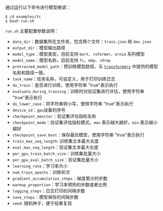 通过运行以下命令进行模型微调：

```commandline
$ cd examples/tc
$ bash run.sh
```

`run.sh` 主要配置参数说明：

- `data_dir`：数据集所在文件夹，包含两个文件：`train.json` 和 `dev.json`
- `output_dir`：模型输出路径
- `model_type`：模型类型，目前支持 `bert`、`roformer`、`ernie` 系列模型
- `model_name`：模型名称，目前支持 `fc`、`mdp`、`rdrop`
- `pretrained_model_path`：预训练模型路径，与 [`transformers`](https://github.com/huggingface/transformers) 中提供的模型名称和路径一致。
- `task_name`：任务名称，可自定义，用于打印训练日志
- `do_train`：是否进行训练，使用字符串 "true"表示执行
- `evaluate_during_training`：训练时对验证集进行评估，使用字符串 "true"表示执行
- `do_lower_case`：将字符串转小写，使用字符串 "true"表示执行
- `device_id`：`gpu`设备的序号
- `checkpoint_monitor`：验证集评估指标名称
- `checkpoint_mode`：验证集评估指标模式，`max` 表示越大越好，`min` 表示越小越好
- `checkpoint_save_best`：保存最优模型，使用字符串 "true"表示执行
- `train_max_seq_length`: 训练集文本最大长度
- `eval_max_seq_length`：验证集文本最大长度
- `per_gpu_train_batch_size`：训练集批量大小
- `per_gpu_eval_batch_size`：验证集批量大小
- `learning_rate`：学习率大小
- `num_train_epochs`：训练轮次
- `gradient_accumulation_steps`：梯度累计的步数
- `warmup_proportion`：学习率预热的步数或者比例
- `logging_steps`：日志打印的间隔步数
- `save_steps`：模型保存的间隔步数
- `seed`: 随机种子，便于结果复现